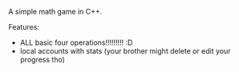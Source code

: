 A simple math game in C++. 

Features:
- ALL basic four operations!!!!!!!!! :D
- local accounts with stats (your brother might delete or edit your progress tho)
